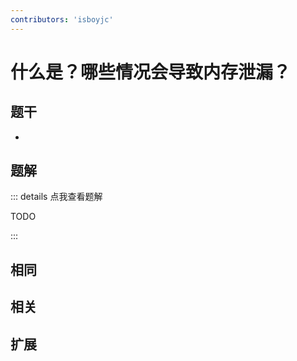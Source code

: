 ```yaml
---
contributors: 'isboyjc'
---
```


# 什么是？哪些情况会导致内存泄漏？


## 题干

- 



## 题解

::: details 点我查看题解

  TODO

:::



## 相同


## 相关


## 扩展


